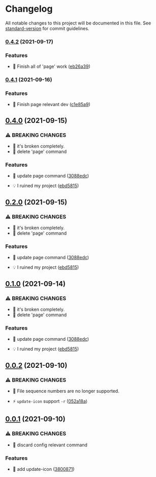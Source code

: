 # Changelog

All notable changes to this project will be documented in this file. See [standard-version](https://github.com/conventional-changelog/standard-version) for commit guidelines.

### [0.4.2](https://github.com/blcher/wic-weapp-cli/compare/v0.4.1...v0.4.2) (2021-09-17)


### Features

* 🎸 Finish all of 'page' work ([eb26a39](https://github.com/blcher/wic-weapp-cli/commit/eb26a390e7e79f0469b078a058d9be479dc11906))

### [0.4.1](https://github.com/blcher/wic-weapp-cli/compare/v0.4.0...v0.4.1) (2021-09-16)


### Features

* 🎸 Finish page relevant dev ([c1e85a9](https://github.com/blcher/wic-weapp-cli/commit/c1e85a90c1e74885026dcf65d9c133be69e1cfd5))

## [0.4.0](https://github.com/blcher/wic-weapp-cli/compare/v0.0.4...v0.4.0) (2021-09-15)


### ⚠ BREAKING CHANGES

* 🧨 it's broken completely.
* 🧨 delete 'page' command

### Features

* 🎸 update page command ([3088edc](https://github.com/blcher/wic-weapp-cli/commit/3088edcc5cd3e395566d3bc1b973eeaef0eb556d))


* 💡 I ruined my project ([ebd5815](https://github.com/blcher/wic-weapp-cli/commit/ebd5815773e3b8a2a647b76e6d5eae0dc70bc3a7))

## [0.2.0](https://github.com/blcher/wic-weapp-cli/compare/v0.0.4...v0.2.0) (2021-09-15)


### ⚠ BREAKING CHANGES

* 🧨 it's broken completely.
* 🧨 delete 'page' command

### Features

* 🎸 update page command ([3088edc](https://github.com/blcher/wic-weapp-cli/commit/3088edcc5cd3e395566d3bc1b973eeaef0eb556d))


* 💡 I ruined my project ([ebd5815](https://github.com/blcher/wic-weapp-cli/commit/ebd5815773e3b8a2a647b76e6d5eae0dc70bc3a7))

## [0.1.0](https://github.com/blcher/wic-weapp-cli/compare/v0.0.4...v0.1.0) (2021-09-14)


### ⚠ BREAKING CHANGES

* 🧨 it's broken completely.
* 🧨 delete 'page' command

### Features

* 🎸 update page command ([3088edc](https://github.com/blcher/wic-weapp-cli/commit/3088edcc5cd3e395566d3bc1b973eeaef0eb556d))


* 💡 I ruined my project ([ebd5815](https://github.com/blcher/wic-weapp-cli/commit/ebd5815773e3b8a2a647b76e6d5eae0dc70bc3a7))

## [0.0.2](https://github.com/blcher/wic-weapp-cli/compare/v0.1.0...v0.2.0) (2021-09-10)


### ⚠ BREAKING CHANGES

* 🧨 File sequence numbers are no longer supported.

* ⚡️ `update-icon` support `-r` ([052a18a](https://github.com/blcher/wic-weapp-cli/commit/052a18a0522054bb8d16ea760708c5ab949998ff))

## [0.0.1](https://github.com/blcher/wic-weapp-cli/compare/v0.0.3...v0.1.0) (2021-09-10)


### ⚠ BREAKING CHANGES

* 🧨 discard config relevant command

### Features

* 🎸 add update-icon ([3800871](https://github.com/blcher/wic-weapp-cli/commit/3800871a66e014a681ec1ef0114ce766a4bd4d0e))
